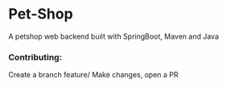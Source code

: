 # Pet-Shop
A petshop web backend built with SpringBoot, Maven and Java

### Contributing:
Create a branch feature/<YOUR FEATURE> 
Make changes, open a PR
